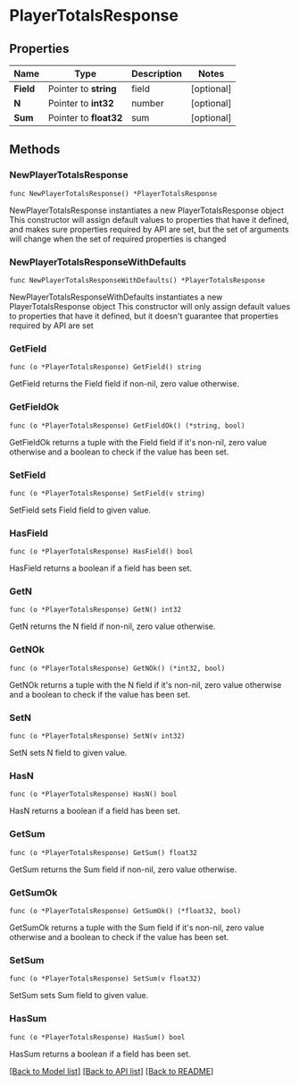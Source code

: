 # PlayerTotalsResponse

## Properties

Name | Type | Description | Notes
------------ | ------------- | ------------- | -------------
**Field** | Pointer to **string** | field | [optional] 
**N** | Pointer to **int32** | number | [optional] 
**Sum** | Pointer to **float32** | sum | [optional] 

## Methods

### NewPlayerTotalsResponse

`func NewPlayerTotalsResponse() *PlayerTotalsResponse`

NewPlayerTotalsResponse instantiates a new PlayerTotalsResponse object
This constructor will assign default values to properties that have it defined,
and makes sure properties required by API are set, but the set of arguments
will change when the set of required properties is changed

### NewPlayerTotalsResponseWithDefaults

`func NewPlayerTotalsResponseWithDefaults() *PlayerTotalsResponse`

NewPlayerTotalsResponseWithDefaults instantiates a new PlayerTotalsResponse object
This constructor will only assign default values to properties that have it defined,
but it doesn't guarantee that properties required by API are set

### GetField

`func (o *PlayerTotalsResponse) GetField() string`

GetField returns the Field field if non-nil, zero value otherwise.

### GetFieldOk

`func (o *PlayerTotalsResponse) GetFieldOk() (*string, bool)`

GetFieldOk returns a tuple with the Field field if it's non-nil, zero value otherwise
and a boolean to check if the value has been set.

### SetField

`func (o *PlayerTotalsResponse) SetField(v string)`

SetField sets Field field to given value.

### HasField

`func (o *PlayerTotalsResponse) HasField() bool`

HasField returns a boolean if a field has been set.

### GetN

`func (o *PlayerTotalsResponse) GetN() int32`

GetN returns the N field if non-nil, zero value otherwise.

### GetNOk

`func (o *PlayerTotalsResponse) GetNOk() (*int32, bool)`

GetNOk returns a tuple with the N field if it's non-nil, zero value otherwise
and a boolean to check if the value has been set.

### SetN

`func (o *PlayerTotalsResponse) SetN(v int32)`

SetN sets N field to given value.

### HasN

`func (o *PlayerTotalsResponse) HasN() bool`

HasN returns a boolean if a field has been set.

### GetSum

`func (o *PlayerTotalsResponse) GetSum() float32`

GetSum returns the Sum field if non-nil, zero value otherwise.

### GetSumOk

`func (o *PlayerTotalsResponse) GetSumOk() (*float32, bool)`

GetSumOk returns a tuple with the Sum field if it's non-nil, zero value otherwise
and a boolean to check if the value has been set.

### SetSum

`func (o *PlayerTotalsResponse) SetSum(v float32)`

SetSum sets Sum field to given value.

### HasSum

`func (o *PlayerTotalsResponse) HasSum() bool`

HasSum returns a boolean if a field has been set.


[[Back to Model list]](../README.md#documentation-for-models) [[Back to API list]](../README.md#documentation-for-api-endpoints) [[Back to README]](../README.md)


